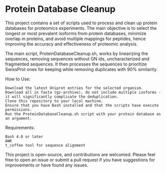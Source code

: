 # Protein Database Cleanup

This project contains a set of scripts used to process and clean up protein databases for proteomics experiments. The main objective is to select the longest or most prevalent isoforms from protein databases, minimize overlap in proteins, and avoid multiple mappings for peptides, hence improving the accuracy and effectiveness of proteomic analysis.

The main script, ProteinDatabaseCleanup.sh, works by linearizing the sequences, removing sequences without GN ids, uncharacterized and fragmented sequences. It then processes the sequences to prioritize SwissProt ones for keeping while removing duplicates with 90% similarity.

How to Use:

    Download the latest Uniprot entries for the selected organism. Download all in fasta (gz-archive), do not include multiple isoforms - it will significantly complicate the deduplication.
    Clone this repository to your local machine.
    Ensure that you have Bash installed and that the scripts have execute permissions.
    Run the ProteinDatabaseCleanup.sh script with your protein database as an argument.

Requirements:

    Bash 4.0 or later
    AWK
    t_coffee tool for sequence alignment

This project is open-source, and contributions are welcomed. Please feel free to open an issue or submit a pull request if you have suggestions for improvements or have found any issues.
